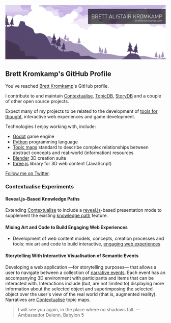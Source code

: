 
![Brett Kromkamp](https://github.com/brettkromkamp/brettkromkamp/blob/master/resources/banner2.png)

## Brett Kromkamp's GitHub Profile

You've reached [Brett Kromkamp](https://brettkromkamp.com/)'s GitHub profile.

I contribute to and maintain [Contextualise](https://github.com/brettkromkamp/contextualise), [TopicDB](https://github.com/brettkromkamp/topic-db), [StoryDB](https://github.com/brettkromkamp/story-db) and a couple of other open source projects.

Expect many of my projects to be related to the development of [tools for thought](https://numinous.productions/ttft/), interactive web experiences and game development.

Technologies I enjoy working with, include:

* [Godot](https://godotengine.org/) game engine
* [Python](https://www.python.org/) programming language
* [Topic maps](https://ontopia.net/topicmaps/materials/tao.html) standard to describe complex relationships between abstract concepts and real-world (information) resources
* [Blender](https://www.blender.org/) 3D creation suite
* [three.js](https://threejs.org/) library for 3D web content (JavaScript)

[Follow me on Twitter](https://twitter.com/brettkromkamp).

### Contextualise Experiments

#### Reveal.js-Based Knowledge Paths

Extending [Contextualise](https://contextualise.dev/) to include a [reveal.js](https://revealjs.com/)-based presentation mode to supplement the existing [knowledge path](https://brettkromkamp.com/posts/knowledge-paths/) feature.

#### Mixing Art and Code to Build Engaging Web Experiences

* Development of web content models, concepts, creation processes and tools: mix art and code to build interactive, [engaging web experiences](https://brettkromkamp.com/posts/engaging-web-experiences/)

#### Storytelling With Interactive Visualisation of Semantic Events

Developing a web application &mdash;for storytelling purposes&mdash; that allows a user to navigate between a collection of [narrative events](https://brettkromkamp.com/posts/narrative-events/). Each event has an accompanying 3D environment with participants and items that can be interacted with. Interactions include (but, are not limited to) displaying more information about the selected object and superimposing the selected object over the user's view of the real world (that is, augmented reality). Narratives are [Contextualise](https://contextualise.dev/) topic maps.

> I will see you again, in the place where no shadows fall. &mdash; Ambassador Delenn, Babylon 5
